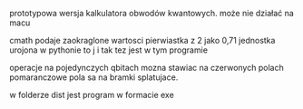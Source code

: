 prototypowa wersja kalkulatora obwodów kwantowych.
może nie działać na macu

cmath podaje zaokraglone wartosci pierwiastka z 2 jako 0,71
jednostka urojona w pythonie to j i tak tez jest w tym programie

operacje na pojedynczych qbitach mozna stawiac na czerwonych polach
pomaranczowe pola sa na bramki splatujace.

w folderze dist jest program w formacie exe
